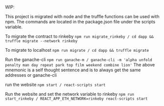 WIP:

This project is migrated with node and the truffle functions can be used with npm.
The commands are located in the package.json file under the scripts variable.

To migrate the contract to rinkeby
``
npm run migrate_rinkeby / cd dapp && truffle migrate --network rinkeby
``

To migrate to localhost
``
npm run migrate / cd dapp && truffle migrate
``

Run the ganache-cli
``
npm run ganache-m / ganache-cli -m 'alpha unfold penalty man day repeat park top film weekend combine lion'
``
The above mnemonic is a self thought sentence and is to always get the same addresses or ganache-cli


run the website
``
npm start / react-scripts start
``

Run the website and set the network variable to rinkeby
``
npm run start_rinkeby / REACT_APP_ETH_NETWORK=rinkeby react-scripts start
``
